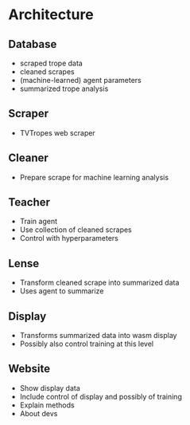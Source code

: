 Architecture
===

Database
---

- scraped trope data
- cleaned scrapes
- (machine-learned) agent parameters
- summarized trope analysis

Scraper
---

- TVTropes web scraper

Cleaner
---

- Prepare scrape for machine learning analysis

Teacher
---

- Train agent
- Use collection of cleaned scrapes
- Control with hyperparameters

Lense
---

- Transform cleaned scrape into summarized data
- Uses agent to summarize

Display
---

- Transforms summarized data into wasm display
- Possibly also control training at this level

Website
---

- Show display data
- Include control of display and possibly of training
- Explain methods
- About devs
